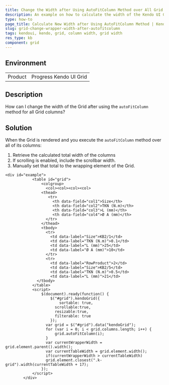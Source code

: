 ```yaml
---
title: Change the Width after Using AutoFitColumn Method over All Grid Columns
description: An example on how to calculate the width of the Kendo UI Grid after using the autoFitColumn method.
type: how-to
page_title: Calculate New Width after Using AutoFitColumn Method | Kendo UI Grid for jQuery
slug: grid-change-wrapper-width-after-autofitcolumn
tags: kendoui, kendo, grid, column width, grid width
res_type: kb
component: grid
---
```


## Environment

<table>
 <tr>
  <td>Product</td>
  <td>Progress Kendo UI Grid</td>
 </tr>
</table>

## Description

How can I change the width of the Grid after using the `autoFitColumn` method for all Grid columns?

## Solution

When the Grid is rendered and you execute the `autoFitColumn` method over all of its columns:
1. Retrieve the calculated total width of the columns
1. If scrolling is enabled, include the scrollbar width.
1. Manually set that total to the wrapping element of the Grid.

```dojo
<div id="example">
            <table id="grid">
                <colgroup>
                  <col><col><col><col>                  
                <thead>
                   <tr>                     
                     <th data-field="col1">Size</th>
                     <th data-field="col2">TKN (N.m)</th>
                     <th data-field="col3">L (mm)</th>
                     <th data-field="col4">Ø A (mm)</th>                    
                  </tr>
                </thead>
                <tbody>
                  <tr>
                    <td data-label="Size">KB2/1</td>
                    <td data-label="TKN (N.m)">0.1</td>
                    <td data-label="L (mm)">25</td>
                    <td data-label="Ø A (mm)">10</td>                    
                  </tr>
                  <tr>
                    <td data-label="RowProduct">2</td>
                    <td data-label="Size">KB2/5</td>
                    <td data-label="TKN (N.m)">0.5</td>
                    <td data-label="L (mm)">21</td>                    
              </tbody>
            </table>
            <script>
                $(document).ready(function() {
                    $("#grid").kendoGrid({                        
                        sortable: true,
                      scrollable:true,
                      resizable:true,
                      filterable: true
                    });
                  var grid = $("#grid").data("kendoGrid");                  
                  for (var i = 0; i < grid.columns.length; i++) {
                      grid.autoFitColumn(i);
                  }
                  var currentWrapperWidth = grid.element.parent().width();
                  var currentTableWidth = grid.element.width();
                  if(currentWrapperWidth > currentTableWidth)
                  grid.element.closest(".k-grid").width(currentTableWidth + 17);
                });
            </script>
        </div>
```
